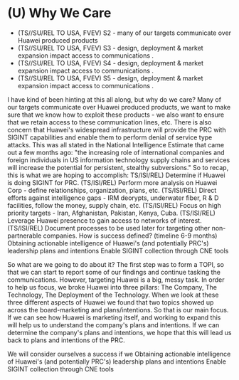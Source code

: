 # (U) Why We Care 

- (TS//SU/REL TO USA, FVEV) S2 - many of our targets communicate over Huawei produced products
- (TS//SU/REL TO USA, FVEV) S3 - design, deployment \& market expansion impact access to communications .
- (TS//SU/REL TO USA, FVEV) S4 - design, deployment \& market expansion impact access to communications .
- (TS//SU/REL TO USA, FVEV) S5 - design, deployment \& market expansion impact access to communications .

I have kind of been hinting at this all along, but why do we care?
Many of our targets communicate over Huawei produced products, we want to make sure that we know how to exploit these products - we also want to ensure that we retain access to these communication lines, etc. There is also concern that Huawei's widespread infrastructure will provide the PRC with SIGINT capabilities and enable them to perform denial of service type attacks. This was all stated in the National Intelligence Estimate that came out a few months ago: "the increasing role of international companies and foreign individuals in US information technology supply chains and services will increase the potential for persistent, stealthy subversions."
So to recap, this is what we are hoping to accomplish:
TS/ISI/REL) Determine if Huawei is doing SIGINT for PRC.
(TS/ISI/REL) Perform more analysis on Huawei Corp - define relationships, organization, plans, etc.
(TS/ISI/REL) Direct efforts against intelligence gaps - IRM deorypts, underwater fiber, R \& D facilities, follow the money, supply chain, etc.
(TS/ISI/REL) Focus on high priority targets - Iran, Afghanistan, Pakistan, Kenya, Cuba.
(TS/ISI/REL) Leverage Huawei presence to gain access to networks of interest.
(TS/ISI/REL) Document processes to be used later for targeting other non-partnerable companies.
How is success defined? (timeline 6-9 months)
Obtaining actionable intelligence of Huawei's (and potentially PRC's) leadership plans and intentions
Enable SIGINT collection through CNE tools

So what are we going to do about it? The first step was to form a TOPI, so that we can start to report some of our findings and continue tasking the communications. However, targeting Huawei is a big, messy task. In order to help us focus, we broke Huawei into three pillars: The Company, The Technology, The Deployment of the Technology.
When we look at these three different aspects of Huawei we found that two topics showed up across the board-marketing and plans/intentions. So that is our main focus. If we can see how Huawei is marketing itself, and working to expand this will help us to understand the company's plans and intentions. If we can determine the company's plans and intentions, we hope that this will lead us back to plans and intentions of the PRC.

We will consider ourselves a success if we
Obtaining actionable intelligence of Huawei's (and potentially PRC's) leadership plans and intentions
Enable SIGINT collection through CNE tools
